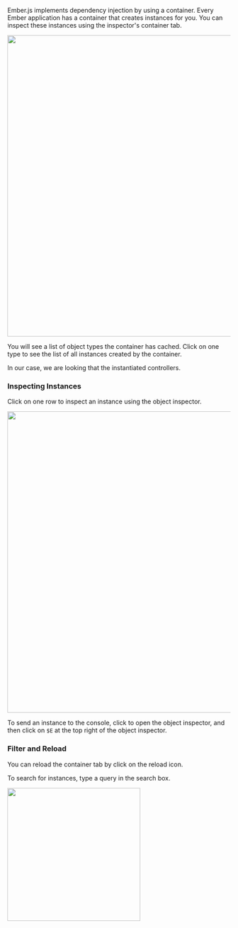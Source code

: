 Ember.js implements dependency injection by using a container.  Every Ember
application has a container that creates instances for you. You can
inspect these instances using the inspector's container tab.


<img src="/guides/ember-inspector/images/container-screenshot.png" width="680"/>

You will see a list of object types the container has cached. Click on
one type to see the list of all instances created by the container.

In our case, we are looking that the instantiated controllers.


### Inspecting Instances

Click on one row to inspect an instance using the object inspector.

<img src="/guides/ember-inspector/images/container-object-inspector.png" width="680"/>

To send an instance to the console, click to open the
object inspector, and then click on `$E` at the top right of the object inspector.

### Filter and Reload

You can reload the container tab by click on the reload icon.

To search for instances, type a query in the search box.

<img src="/guides/ember-inspector/images/container-toolbar.png" width="300"/>


